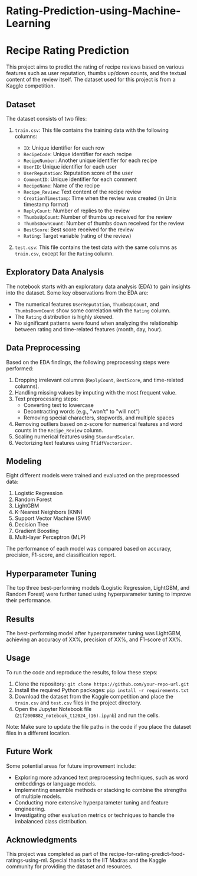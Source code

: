 # Rating-Prediction-using-Machine-Learning

# Recipe Rating Prediction

This project aims to predict the rating of recipe reviews based on various features such as user reputation, thumbs up/down counts, and the textual content of the review itself. The dataset used for this project is from a Kaggle competition.

## Dataset

The dataset consists of two files:

1. `train.csv`: This file contains the training data with the following columns:
   - `ID`: Unique identifier for each row
   - `RecipeCode`: Unique identifier for each recipe
   - `RecipeNumber`: Another unique identifier for each recipe
   - `UserID`: Unique identifier for each user
   - `UserReputation`: Reputation score of the user
   - `CommentID`: Unique identifier for each comment
   - `RecipeName`: Name of the recipe
   - `Recipe_Review`: Text content of the recipe review
   - `CreationTimestamp`: Time when the review was created (in Unix timestamp format)
   - `ReplyCount`: Number of replies to the review
   - `ThumbsUpCount`: Number of thumbs up received for the review
   - `ThumbsDownCount`: Number of thumbs down received for the review
   - `BestScore`: Best score received for the review
   - `Rating`: Target variable (rating of the review)

2. `test.csv`: This file contains the test data with the same columns as `train.csv`, except for the `Rating` column.

## Exploratory Data Analysis

The notebook starts with an exploratory data analysis (EDA) to gain insights into the dataset. Some key observations from the EDA are:

- The numerical features `UserReputation`, `ThumbsUpCount`, and `ThumbsDownCount` show some correlation with the `Rating` column.
- The `Rating` distribution is highly skewed.
- No significant patterns were found when analyzing the relationship between rating and time-related features (month, day, hour).

## Data Preprocessing

Based on the EDA findings, the following preprocessing steps were performed:

1. Dropping irrelevant columns (`ReplyCount`, `BestScore`, and time-related columns).
2. Handling missing values by imputing with the most frequent value.
3. Text preprocessing steps:
   - Converting text to lowercase
   - Decontracting words (e.g., "won't" to "will not")
   - Removing special characters, stopwords, and multiple spaces
4. Removing outliers based on z-score for numerical features and word counts in the `Recipe_Review` column.
5. Scaling numerical features using `StandardScaler`.
6. Vectorizing text features using `TfidfVectorizer`.

## Modeling

Eight different models were trained and evaluated on the preprocessed data:

1. Logistic Regression
2. Random Forest
3. LightGBM
4. K-Nearest Neighbors (KNN)
5. Support Vector Machine (SVM)
6. Decision Tree
7. Gradient Boosting
8. Multi-layer Perceptron (MLP)

The performance of each model was compared based on accuracy, precision, F1-score, and classification report.

## Hyperparameter Tuning

The top three best-performing models (Logistic Regression, LightGBM, and Random Forest) were further tuned using hyperparameter tuning to improve their performance.

## Results

The best-performing model after hyperparameter tuning was LightGBM, achieving an accuracy of XX%, precision of XX%, and F1-score of XX%.

## Usage

To run the code and reproduce the results, follow these steps:

1. Clone the repository: `git clone https://github.com/your-repo-url.git`
2. Install the required Python packages: `pip install -r requirements.txt`
3. Download the dataset from the Kaggle competition and place the `train.csv` and `test.csv` files in the project directory.
4. Open the Jupyter Notebook file (`21f2000882_notebook_t12024_(16).ipynb`) and run the cells.

Note: Make sure to update the file paths in the code if you place the dataset files in a different location.

## Future Work

Some potential areas for future improvement include:

- Exploring more advanced text preprocessing techniques, such as word embeddings or language models.
- Implementing ensemble methods or stacking to combine the strengths of multiple models.
- Conducting more extensive hyperparameter tuning and feature engineering.
- Investigating other evaluation metrics or techniques to handle the imbalanced class distribution.

## Acknowledgments

This project was completed as part of the recipe-for-rating-predict-food-ratings-using-ml. Special thanks to the IIT Madras and the Kaggle community for providing the dataset and resources.


